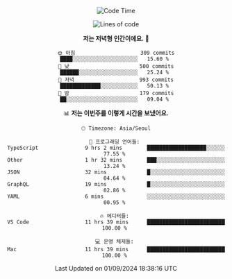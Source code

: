 <div align='center'>
 
<!--START_SECTION:waka-->
![Code Time](http://img.shields.io/badge/Code%20Time-3%2C787%20hrs%2049%20mins-blue)

![Lines of code](https://img.shields.io/badge/%EC%A0%80%EB%8A%94%20%EC%97%AC%ED%83%9C%EA%B9%8C%EC%A7%80%20-1.3%20million%20%EC%A4%84%EC%9D%98%20%EC%BD%94%EB%93%9C%EB%A5%BC%20%EC%9E%91%EC%84%B1%ED%96%88%EC%96%B4%EC%9A%94.-blue)

**저는 저녁형 인간이에요. 🦉** 

```text
🌞 아침                     309 commits         ████░░░░░░░░░░░░░░░░░░░░░   15.60 % 
🌆 낮　                     500 commits         ██████░░░░░░░░░░░░░░░░░░░   25.24 % 
🌃 저녁                     993 commits         █████████████░░░░░░░░░░░░   50.13 % 
🌙 밤　                     179 commits         ██░░░░░░░░░░░░░░░░░░░░░░░   09.04 % 
```


📊 **저는 이번주를 이렇게 시간을 보냈어요.** 

```text
🕑︎ Timezone: Asia/Seoul

💬 프로그래밍 언어들: 
TypeScript               9 hrs 2 mins        ███████████████████░░░░░░   77.55 % 
Other                    1 hr 32 mins        ███░░░░░░░░░░░░░░░░░░░░░░   13.24 % 
JSON                     32 mins             █░░░░░░░░░░░░░░░░░░░░░░░░   04.64 % 
GraphQL                  19 mins             █░░░░░░░░░░░░░░░░░░░░░░░░   02.86 % 
YAML                     6 mins              ░░░░░░░░░░░░░░░░░░░░░░░░░   00.95 % 

🔥 에디터들: 
VS Code                  11 hrs 39 mins      █████████████████████████   100.00 % 

💻 운영 체제들: 
Mac                      11 hrs 39 mins      █████████████████████████   100.00 % 
```


 Last Updated on 01/09/2024 18:38:16 UTC
<!--END_SECTION:waka-->
 </div>
<!---
Emewjin/Emewjin is a ✨ special ✨ repository because its `README.md` (this file) appears on your GitHub profile.
You can click the Preview link to take a look at your changes.
--->
